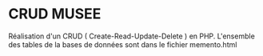 # CRUD MUSEE
Réalisation d'un CRUD ( Create-Read-Update-Delete ) en PHP.
L'ensemble des tables de la bases de données sont dans le fichier memento.html
